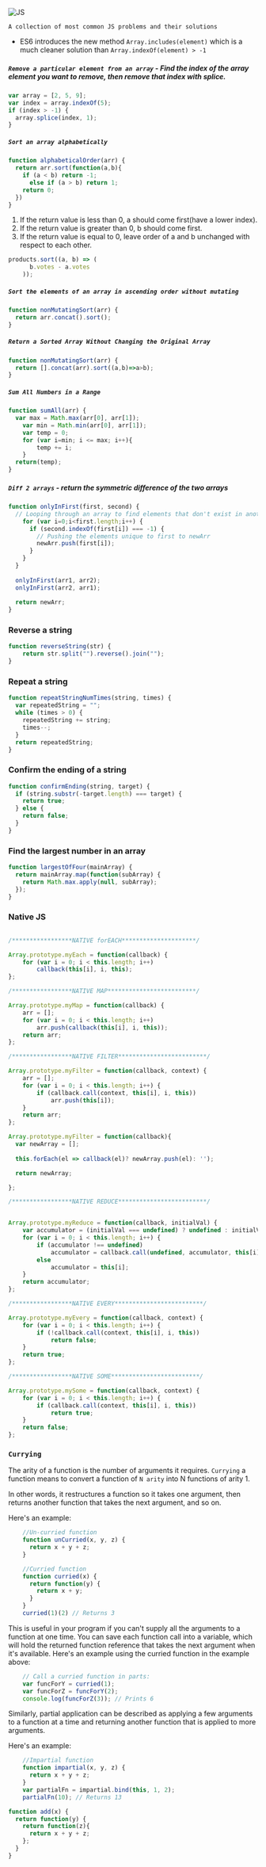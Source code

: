 ![JS](https://img.shields.io/badge/JS-solutions-ff69b4.svg)

`A collection of most common JS problems and their solutions`

* ES6 introduces the new method `Array.includes(element)` which is a much cleaner solution than `Array.indexOf(element) > -1`


##### `Remove a particular element from an array` - Find the index of the array element you want to remove, then remove that index with splice.

```js
var array = [2, 5, 9];
var index = array.indexOf(5);
if (index > -1) {
  array.splice(index, 1);
}
```
##### `Sort an array alphabetically`

```js
function alphabeticalOrder(arr) {
  return arr.sort(function(a,b){
    if (a < b) return -1;
      else if (a > b) return 1;
    return 0;
  })
}
```
1. If the return value is less than 0, a should come first(have a lower index).
2. If the return value is greater than 0, b should come first.
3. If the return value is equal to 0, leave order of a and b unchanged with respect to
    each other.
```js
products.sort((a, b) => (
      b.votes - a.votes
    ));
```
##### `Sort the elements of an array in ascending order without mutating`
```js
function nonMutatingSort(arr) {
  return arr.concat().sort();
}
```
##### `Return a Sorted Array Without Changing the Original Array`
```js
function nonMutatingSort(arr) {
  return [].concat(arr).sort((a,b)=>a>b);
}
```

##### `Sum All Numbers in a Range`
```js
function sumAll(arr) {
  var max = Math.max(arr[0], arr[1]);
    var min = Math.min(arr[0], arr[1]);
    var temp = 0;
    for (var i=min; i <= max; i++){
        temp += i;
    }
  return(temp);
}
```

##### `Diff 2 arrays` - return the symmetric difference of the two arrays
```js
function onlyInFirst(first, second) {
  // Looping through an array to find elements that don't exist in another array
    for (var i=0;i<first.length;i++) {
      if (second.indexOf(first[i]) === -1) {
        // Pushing the elements unique to first to newArr
        newArr.push(first[i]);
      }
    }
  }
  
  onlyInFirst(arr1, arr2);
  onlyInFirst(arr2, arr1);
  
  return newArr;
}
```

### Reverse a string
```js
function reverseString(str) {
    return str.split("").reverse().join("");
}
```

### Repeat a string
```js
function repeatStringNumTimes(string, times) {
  var repeatedString = "";
  while (times > 0) {
    repeatedString += string;
    times--;
  }
  return repeatedString;
}
```

### Confirm the ending of a string
```js
function confirmEnding(string, target) {
  if (string.substr(-target.length) === target) {
    return true;
  } else {
    return false;
  }
}
```

### Find the largest number in an array
```js
function largestOfFour(mainArray) {
  return mainArray.map(function(subArray) {
    return Math.max.apply(null, subArray);
  });
}
```

### Native JS
```js

/*****************NATIVE forEACH*********************/

Array.prototype.myEach = function(callback) {
    for (var i = 0; i < this.length; i++)
        callback(this[i], i, this);
};

/*****************NATIVE MAP*************************/

Array.prototype.myMap = function(callback) {
    arr = [];
    for (var i = 0; i < this.length; i++)
        arr.push(callback(this[i], i, this));
    return arr;
};

/*****************NATIVE FILTER*************************/

Array.prototype.myFilter = function(callback, context) {
    arr = [];
    for (var i = 0; i < this.length; i++) {
        if (callback.call(context, this[i], i, this))
            arr.push(this[i]);
    }
    return arr;
};

Array.prototype.myFilter = function(callback){
  var newArray = [];
 
  this.forEach(el => callback(el)? newArray.push(el): '');

  return newArray;

};

/*****************NATIVE REDUCE*************************/


Array.prototype.myReduce = function(callback, initialVal) {
    var accumulator = (initialVal === undefined) ? undefined : initialVal;
    for (var i = 0; i < this.length; i++) {
        if (accumulator !== undefined)
            accumulator = callback.call(undefined, accumulator, this[i], i, this);
        else
            accumulator = this[i];
    }
    return accumulator;
};

/*****************NATIVE EVERY*************************/

Array.prototype.myEvery = function(callback, context) {
    for (var i = 0; i < this.length; i++) {
        if (!callback.call(context, this[i], i, this))
            return false;
    }
    return true;
};

/*****************NATIVE SOME*************************/

Array.prototype.mySome = function(callback, context) {
    for (var i = 0; i < this.length; i++) {
        if (callback.call(context, this[i], i, this))
            return true;
    }
    return false;
};

```
### `Currying`

The arity of a function is the number of arguments it requires. `Currying` a function means to convert a function of `N arity` into N functions of arity 1.

In other words, it restructures a function so it takes one argument, then returns another function that takes the next argument, and so on.

Here's an example:
```js
    //Un-curried function
    function unCurried(x, y, z) {
      return x + y + z;
    }

    //Curried function
    function curried(x) {
      return function(y) {
        return x + y;
      }
    }
    curried(1)(2) // Returns 3
```

This is useful in your program if you can't supply all the arguments to a function at one time. You can save each function call into a variable, which will hold the returned function reference that takes the next argument when it's available. Here's an example using the curried function in the example above:
```js
    // Call a curried function in parts:
    var funcForY = curried(1);
    var funcForZ = funcForY(2);
    console.log(funcForZ(3)); // Prints 6
```
Similarly, partial application can be described as applying a few arguments to a function at a time and returning another function that is applied to more arguments.

Here's an example:
```js
    //Impartial function
    function impartial(x, y, z) {
      return x + y + z;
    }
    var partialFn = impartial.bind(this, 1, 2);
    partialFn(10); // Returns 13
```

```js
function add(x) {
  return function(y) {
    return function(z){
      return x + y + z;
    };
  }
}
```


